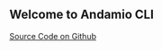 ## Welcome to Andamio CLI

[Source Code on Github](https://github.com/Andamio-Platform/andamio-cli)
